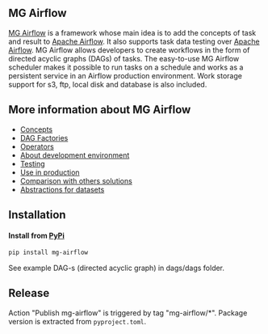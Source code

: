 ## MG Airflow

[MG Airflow](https://github.com/TinkoffCreditSystems/metadata-governance/tree/master/mg-airflow) is a framework whose main idea is to add the concepts of task and result to [Apache Airflow](https://airflow.apache.org/). It also supports task data testing over [Apache Airflow](https://airflow.apache.org/).
MG Airflow allows developers to create workflows in the form of directed acyclic graphs (DAGs) of tasks. The easy-to-use MG Airflow scheduler makes it possible to run tasks on a schedule and works as a persistent service in an Airflow production environment. 
Work storage support for s3, ftp, local disk and database is also included.

## More information about MG Airflow

* [Concepts](../tools/doc-site/docs/mg-airflow/concepts.md)
* [DAG Factories](../tools/doc-site/docs/mg-airflow/factories.md)
* [Operators](../tools/doc-site/docs/mg-airflow/operators.md)
* [About development environment](../tools/doc-site/docs/mg-airflow/development.md)
* [Testing](../tools/doc-site/docs/mg-airflow/testing.md)
* [Use in production](../tools/doc-site/docs/mg-airflow/production.md)
* [Comparison with others solutions](../tools/doc-site/docs/mg-airflow/comparison.md)
* [Abstractions for datasets](../tools/doc-site/docs/mg-airflow/datasets.md)

## Installation

#### Install from [PyPi](https://pypi.org/project/mg-airflow/)

```bash
pip install mg-airflow
```

See example DAG-s (directed acyclic graph) in dags/dags folder.

## Release

Action "Publish mg-airflow" is triggered by tag "mg-airflow/*".
Package version is extracted from `pyproject.toml`.
